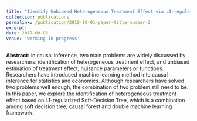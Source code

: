 ```yaml
---
title: "Identify Unbiased Heterogeneous Treatment Effect via L1-regularized Soft Decision Tree"
collection: publications
permalink: /publication/2010-10-01-paper-title-number-2
excerpt:
date: 2017-09-02
venue: 'working in progress'
---
```


**Abstract:** in causal inference, two main problems are widely discussed by researchers: identiﬁcation of heterogeneous treatment effect, and unbiased estimation of treatment effect, nuisance parameters or functions. Researchers have introduced machine learning method into causal inference for statistics and economics. Although researchers have solved two problems well enough, the combination of two problem still need to be. In this paper, we explore the identiﬁcation of heterogeneous treatment effect based on L1-regularized Soft-Decision Tree, which is a combination among soft decision tree, causal forest and double machine learning framework.

